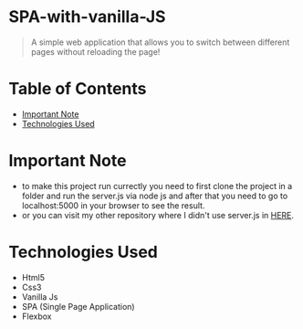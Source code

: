 # SPA-with-vanilla-JS
> A simple web application that allows you to switch between different pages without reloading the page!

# Table of Contents
* [Important Note](#important-note)
* [Technologies Used](#technologies-used)

# <a name="important-note"></a>Important Note
* to make this project run currectly you need to first clone the project in a folder and run the server.js via node js and after that you need to go to localhost:5000 in your browser to see the result.
* or you can visit my other repository where I didn't use server.js in <a href="https://github.com/Sinac0de/SPA-REPO-Without-Server"> HERE</a>.

# <a name="technologies-used"></a>Technologies Used
* Html5
* Css3
* Vanilla Js
* SPA (Single Page Application)
* Flexbox
